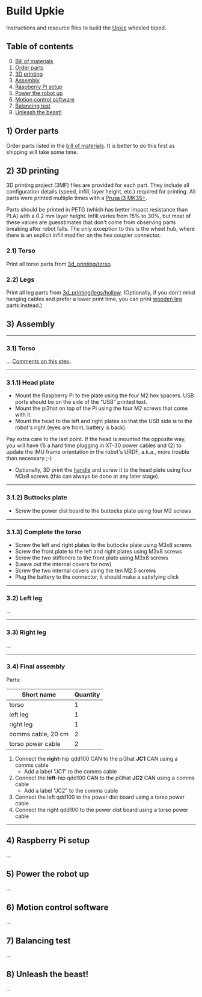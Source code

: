 # Build Upkie

Instructions and resource files to build the [Upkie](https://hackaday.io/project/185729-upkie-wheeled-biped-robot) wheeled biped.

## Table of contents

0. [Bill of materials](BOM.md)
1. [Order parts](#order-parts)
2. [3D printing](#3d-printing)
3. [Assembly](#assembly)
4. [Raspberry Pi setup](#raspberry-pi-setup)
5. [Power the robot up](#power-the-robot-up)
6. [Motion control software](#motion-control-software)
7. [Balancing test](#balancing-test)
8. [Unleash the beast!](#unleash-the-beast)

## 1) Order parts

Order parts listed in the [bill of materials](BOM.md). It is better to do this first as shipping will take some time.

## 2) 3D printing

3D printing project (3MF) files are provided for each part. They include all configuration details (speed, infill, layer height, etc.) required for printing. All parts were printed multiple times with a [Prusa i3 MK3S+](https://www.prusa3d.com/product/original-prusa-i3-mk3s-kit-3/).

Parts should be printed in PETG (which has better impact resistance than PLA) with a 0.2 mm layer height. Infill varies from 15% to 30%, but most of these values are guesstimates that don't come from observing parts breaking after robot falls. The only exception to this is the wheel hub, where there is an explicit infill modifier on the hex coupler connector.

### 2.1) Torso

Print all torso parts from [3d\_printing/torso](3d_printing/torso).

### 2.2) Legs

Print all leg parts from [3d\_printing/legs/hollow](3d_printing/legs/hollow). (Optionally, if you don't mind hanging cables and prefer a lower print time, you can print [wooden leg](3d_printing/legs/wooden) parts instead.)

## 3) Assembly

---

### 3.1) Torso

... [Comments on this step](...).

---

### 3.1.1) Head plate

- Mount the Raspberry Pi to the plate using the four M2 hex spacers. USB ports should be on the side of the “USB” printed text.
- Mount the pi3hat on top of the Pi using the four M2 screws that come with it.
- Mount the head to the left and right plates so that the USB side is to the robot's right (eyes are front, battery is back).

Pay extra care to the last point. If the head is mounted the opposite way, you will have (1) a hard time plugging in XT-30 power cables and (2) to update the IMU frame orientation in the robot's URDF, a.k.a., more trouble than necessary ;-)

- Optionally, 3D print the [handle](3d_printing/extras/handle_v1.3mf) and screw it to the head plate using four M3x8 screws (this can always be done at any later stage).

---

### 3.1.2) Buttocks plate

- Screw the power dist board to the buttocks plate using four M2 screws

---

### 3.1.3) Complete the torso

- Screw the left and right plates to the buttocks plate using M3x8 screws
- Screw the front plate to the left and right plates using M3x8 screws
- Screw the two stiffeners to the front plate using M3x8 screws
- (Leave out the internal covers for now)
- Screw the two internal covers using the ten M2.5 screws
- Plug the battery to the connector, it should make a satisfying click

---

### 3.2) Left leg

...

---

### 3.3) Right leg

...

---

### 3.4) Final assembly

Parts:

| Short name         | Quantity |
|--------------------|----------|
| torso              | 1        |
| left leg           | 1        |
| right leg          | 1        |
| comms cable, 20 cm | 2        |
| torso power cable  | 2        |

1. Connect the **right**-hip qdd100 CAN to the pi3hat **JC1** CAN using a comms cable
    - Add a label "JC1" to the comms cable
2. Connect the **left**-hip qdd100 CAN to the pi3hat **JC2** CAN using a comms cable
    - Add a label "JC2" to the comms cable
3. Connect the left qdd100 to the power dist board using a torso power cable
4. Connect the right qdd100 to the power dist board using a torso power cable

---

## 4) Raspberry Pi setup

...

## 5) Power the robot up

...

## 6) Motion control software

...

## 7) Balancing test

...

## 8) Unleash the beast!

...
